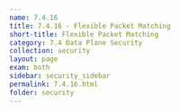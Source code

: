 ```yaml
---
name: 7.4.16
title: 7.4.16 - Flexible Packet Matching
short-title: Flexible Packet Matching
category: 7.4 Data Plane Security
collection: security
layout: page
exam: both
sidebar: security_sidebar
permalink: 7.4.16.html
folder: security
---
```


